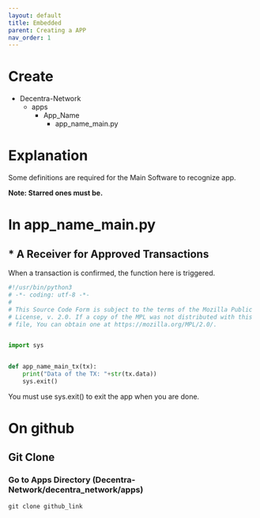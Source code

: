 ```yaml
---
layout: default
title: Embedded
parent: Creating a APP
nav_order: 1
---
```


# Create

- Decentra-Network
  - apps
    - App_Name
      - app_name_main.py

# Explanation

Some definitions are required for the Main Software to recognize app.

**Note: Starred ones must be.**

# In app_name_main.py

## \* A Receiver for Approved Transactions

When a transaction is confirmed, the function here is triggered.

```python
#!/usr/bin/python3
# -*- coding: utf-8 -*-
#
# This Source Code Form is subject to the terms of the Mozilla Public
# License, v. 2.0. If a copy of the MPL was not distributed with this
# file, You can obtain one at https://mozilla.org/MPL/2.0/.


import sys


def app_name_main_tx(tx):
    print("Data of the TX: "+str(tx.data))
    sys.exit()

```

You must use sys.exit() to exit the app when you are done.


# On github

## Git Clone

### Go to Apps Directory (Decentra-Network/decentra_network/apps)

`git clone github_link`
